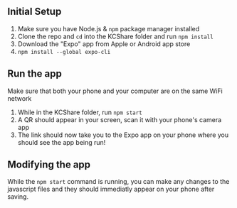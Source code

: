 ## Initial Setup
1. Make sure you have Node.js & `npm` package manager installed
2. Clone the repo and `cd` into the KCShare folder and run `npm install`
3. Download the "Expo" app from Apple or Android app store
4. `npm install --global expo-cli`
## Run the app
Make sure that both your phone and your computer are on the same WiFi network
1. While in the KCShare folder, run `npm start`
2. A QR should appear in your screen, scan it with your phone's camera app 
3. The link should now take you to the Expo app on your phone where you should see the app being run!
## Modifying the app
While the `npm start` command is running, you can make any changes to the javascript files and they should immediatly appear on your phone after saving.
